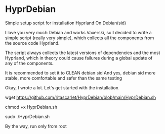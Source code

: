 # HyprDebian
Simple setup script for installation Hyprland On Debian(sid)

I love you very much Debian and works Vaxerski, so I decided to write a simple script (really very simple), which collects all the components from the source code Hyprland. 

The script always collects the latest versions of dependencies and the most Hyprland, which in theory could cause failures during a global update of any of the components.

It is recommended to set it to CLEAN debian sid And yes, debian sid more stable, more comfortable and safer than the same testing

Okay, I wrote a lot. Let's get started with the installation.

wget https://github.com/ritascarlet/HyprDebian/blob/main/HyprDebian.sh

chmod +x HyprDebian.sh

sudo ./HyprDebian.sh

By the way, run only from root


